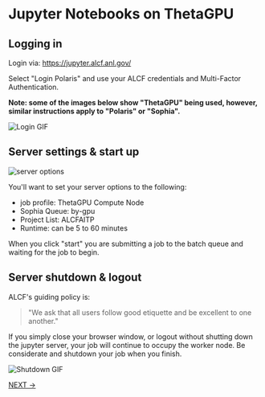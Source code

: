 # Jupyter Notebooks on ThetaGPU


## Logging in
Login via: https://jupyter.alcf.anl.gov/

Select "Login Polaris" and use your ALCF credentials and Multi-Factor Authentication.

**Note: some of the images below show "ThetaGPU" being used, however, similar instructions apply to "Polaris" or "Sophia".**

![Login GIF](img/jupyter_login_01.gif)

## Server settings & start up
![server options](img/jupyter_server_options.png)

You'll want to set your server options to the following:
* job profile: ThetaGPU Compute Node
* Sophia Queue: by-gpu
* Project List: ALCFAITP
* Runtime: can be 5 to 60 minutes

When you click "start" you are submitting a job to the batch queue and waiting for the job to begin.

## Server shutdown & logout

ALCF's guiding policy is:

> "We ask that all users follow good etiquette and be excellent to one another."

If you simply close your browser window, or logout without shutting down the jupyter server, your job will continue to occupy the worker node. Be considerate and shutdown your job when you finish.

![Shutdown GIF](img/jupyter_shutdown_01.gif)



[NEXT ->](./03_githubHomework.md)
